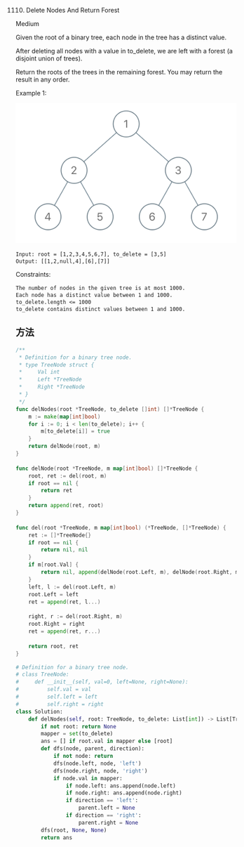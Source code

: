 1110. Delete Nodes And Return Forest


Medium


Given the root of a binary tree, each node in the tree has a distinct value.

After deleting all nodes with a value in to_delete, we are left with a forest (a disjoint union of trees).

Return the roots of the trees in the remaining forest.  You may return the result in any order.

 

Example 1:

![1](1110-1.png)

```
Input: root = [1,2,3,4,5,6,7], to_delete = [3,5]
Output: [[1,2,null,4],[6],[7]]
```

Constraints:

```
The number of nodes in the given tree is at most 1000.
Each node has a distinct value between 1 and 1000.
to_delete.length <= 1000
to_delete contains distinct values between 1 and 1000.
```

##  方法



```go
/**
 * Definition for a binary tree node.
 * type TreeNode struct {
 *     Val int
 *     Left *TreeNode
 *     Right *TreeNode
 * }
 */
func delNodes(root *TreeNode, to_delete []int) []*TreeNode {
    m := make(map[int]bool)
    for i := 0; i < len(to_delete); i++ {
        m[to_delete[i]] = true
    }
    return delNode(root, m)
}

func delNode(root *TreeNode, m map[int]bool) []*TreeNode {
    root, ret := del(root, m)
    if root == nil {
        return ret
    }
    return append(ret, root)
}

func del(root *TreeNode, m map[int]bool) (*TreeNode, []*TreeNode) {
    ret := []*TreeNode{}
    if root == nil {
        return nil, nil
    }
    if m[root.Val] {
        return nil, append(delNode(root.Left, m), delNode(root.Right, m)...)
    }
    left, l := del(root.Left, m)
    root.Left = left
    ret = append(ret, l...)
    
    right, r := del(root.Right, m)
    root.Right = right
    ret = append(ret, r...)
    
    return root, ret
}
```


```python
# Definition for a binary tree node.
# class TreeNode:
#     def __init__(self, val=0, left=None, right=None):
#         self.val = val
#         self.left = left
#         self.right = right
class Solution:
    def delNodes(self, root: TreeNode, to_delete: List[int]) -> List[TreeNode]:
        if not root: return None
        mapper = set(to_delete)
        ans = [] if root.val in mapper else [root]
        def dfs(node, parent, direction):
            if not node: return
            dfs(node.left, node, 'left')
            dfs(node.right, node, 'right')
            if node.val in mapper:
                if node.left: ans.append(node.left)
                if node.right: ans.append(node.right)
                if direction == 'left':
                    parent.left = None
                if direction == 'right':
                    parent.right = None
        dfs(root, None, None)
        return ans
```
